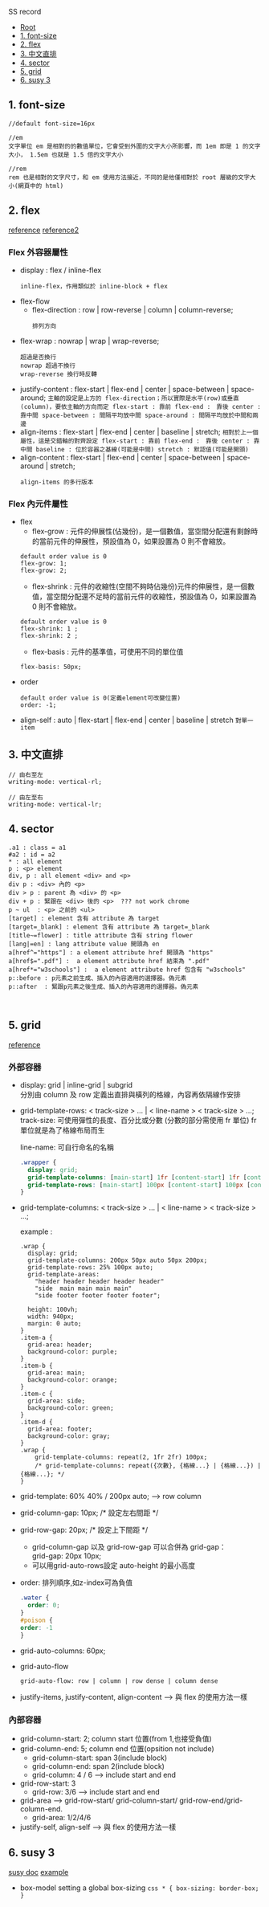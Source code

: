 ﻿SS record

*   [Root](../README.md)
*   [1. font-size](#a1)
*   [2. flex](#a2)
*   [3. 中文直排](#a3)
*   [4. sector](#a4)
*   [5. grid](#a5)
*   [6. susy 3](#a6)


<h2 id="a1">1. font-size</h2>

```
//default font-size=16px

//em
文字單位 em 是相對的的數值單位，它會受到外圍的文字大小所影響，而 1em 即是 1 的文字大小， 1.5em 也就是 1.5 倍的文字大小

//rem
rem 也是相對的文字尺寸，和 em 使用方法接近，不同的是他僅相對於 root 層級的文字大小(網頁中的 html)
```

<h2 id="a2">2. flex</h2>

[reference](https://wcc723.github.io/css/2017/07/21/css-flex/)
[reference2](https://cythilya.github.io/2017/04/06/flexbox-advance/)
### Flex 外容器屬性
*	display : flex / inline-flex
	```
	inline-flex，作用類似於 inline-block + flex
	```
*	flex-flow
	*	flex-direction : row | row-reverse | column | column-reverse; 
		```
		排列方向
		```
  *	flex-wrap : nowrap | wrap | wrap-reverse; 
  	```
  	超過是否換行
  	nowrap 超過不換行
  	wrap-reverse 換行時反轉
  	```
*	justify-content : flex-start | flex-end | center | space-between | space-around;
		```
		主軸的設定是上方的 flex-direction；所以實際是水平(row)或垂直(column)，要依主軸的方向而定
		flex-start : 靠前
		flex-end :　靠後
		center : 靠中間
		space-between : 間隔平均放中間
		space-around : 間隔平均放於中間和兩邊
		```
*	align-items : flex-start | flex-end | center | baseline | stretch;
		```
		相對於上一個屬性，這是交錯軸的對齊設定
		flex-start : 靠前
		flex-end :　靠後
		center : 靠中間
		baseline : 位於容器之基線(可能是中間)
		stretch : 默認值(可能是開頭)
		```
* align-content : flex-start | flex-end | center | space-between | space-around | stretch;
	```
	align-items 的多行版本
	```

### Flex 內元件屬性
*	flex
	*	flex-grow : 元件的伸展性(佔幾份)，是一個數值，當空間分配還有剩餘時的當前元件的伸展性，預設值為 0，如果設置為 0 則不會縮放。
	```
	default order value is 0
	flex-grow: 1;
	flex-grow: 2;
	```
	*	flex-shrink : 元件的收縮性(空間不夠時佔幾份)元件的伸展性，是一個數值，當空間分配還不足時的當前元件的收縮性，預設值為 0，如果設置為 0 則不會縮放。
	```
	default order value is 0
	flex-shrink: 1 ;
	flex-shrink: 2 ;
	```
	*	flex-basis : 元件的基準值，可使用不同的單位值
	```
	flex-basis: 50px;
	```
*	order
	```
	default order value is 0(定義element可改變位置)
	order: -1;
	```
*	align-self : auto | flex-start | flex-end | center | baseline | stretch
		```
		對單一item
		```

<h2 id="a3">3. 中文直排</h2>

```
// 由右至左
writing-mode: vertical-rl;

// 由左至右
writing-mode: vertical-lr;
```


<h2 id="a4">4. sector</h2>

```
.a1 : class = a1
#a2 : id = a2
* : all element
p : <p> element
div, p : all element <div> and <p>
div p : <div> 內的 <p>
div > p : parent 為 <div> 的 <p>
div + p : 緊跟在 <div> 後的 <p>  ??? not work chrome
p ~ ul  : <p> 之前的 <ul>
[target] : element 含有 attribute 為 target
[target=_blank] : element 含有 attribute 為 target=_blank
[title~=flower] : title attribute 含有 string flower
[lang|=en] : lang attribute value 開頭為 en
a[href^="https"] : a element attribute href 開頭為 "https"
a[href$=".pdf"] :  a element attribute href 結束為 ".pdf"
a[href*="w3schools"] :  a element attribute href 包含有 "w3schools"
p::before : p元素之前生成、插入的內容適用的選擇器。偽元素
p::after  : 緊跟p元素之後生成、插入的內容適用的選擇器。偽元素

	
```

<h2 id="a5">5. grid</h2>

[reference](https://wcc723.github.io/css/2017/03/22/css-grid-layout/)
### 外部容器
*	display: grid | inline-grid | subgrid  
	分別由 column 及 row 定義出直排與橫列的格線，內容再依隔線作安排
*	grid-template-rows: < track-size > ... | < line-name > < track-size > ...;  
	track-size: 可使用彈性的長度、百分比或分數 (分數的部分需使用 fr 單位)
	fr 單位就是為了格線布局而生  
	
	line-name: 可自行命名的名稱  
	``` CSS
	.wrapper {
	  display: grid;
	  grid-template-columns: [main-start] 1fr [content-start] 1fr [content-end] 1fr [main-end];
	  grid-template-rows: [main-start] 100px [content-start] 100px [content-end] 100px [main-end];
	}
	```
*	grid-template-columns: < track-size > ... | < line-name > < track-size > ...;  

	example :  
	```
	.wrap {
	  display: grid;
	  grid-template-columns: 200px 50px auto 50px 200px;
	  grid-template-rows: 25% 100px auto;
	  grid-template-areas:
    	"header header header header header"
    	"side  main main main main"
    	"side footer footer footer footer";

	  height: 100vh;
	  width: 940px;
	  margin: 0 auto;
	}
	.item-a {
	  grid-area: header;
	  background-color: purple;
	}
	.item-b {
	  grid-area: main;
	  background-color: orange;
	}
	.item-c {
	  grid-area: side;
	  background-color: green;
	}
	.item-d {
	  grid-area: footer;
	  background-color: gray;
	}
	.wrap {
		grid-template-columns: repeat(2, 1fr 2fr) 100px;  
		/* grid-template-columns: repeat({次數}, {格線...} | {格線...}) | {格線...}; */
	}
	```
* grid-template: 60% 40% / 200px auto; --> row column
*	grid-column-gap: 10px; /* 設定左右間距 */
*	grid-row-gap: 20px; /* 設定上下間距 */
	* grid-column-gap 以及 grid-row-gap 可以合併為 grid-gap：  
		grid-gap: 20px 10px;
	*	可以用grid-auto-rows設定 auto-height 的最小高度
* order: 排列順序,如z-index可為負值
	```css
	.water {
	  order: 0;
	}
	#poison {
	order: -1
	}
	```
* grid-auto-columns: 60px;
*	grid-auto-flow
	```
	grid-auto-flow: row | column | row dense | column dense
	```
*	justify-items, justify-content, align-content --> 與 flex 的使用方法一樣

### 內部容器
*	grid-column-start: 2; column start 位置(from 1,也接受負值)
*	grid-column-end: 5; column end 位置(opsition not include)
	* grid-column-start: span 3(include block)
	* grid-column-end: span 2(include block)
	*	grid-column: 4 / 6 --> include start and end
*	grid-row-start: 3
	* grid-row: 3/6 --> include start and end
*	grid-area --> grid-row-start/ grid-column-start/ grid-row-end/grid-column-end.
	* grid-area: 1/2/4/6
* justify-self, align-self -->  與 flex 的使用方法一樣


<h2 id="a6">6. susy 3</h2>

[susy doc](http://oddbird.net/susy/docs/)
[example](https://codepen.io/yisenliu/pen/wqevwR)
*	 box-model setting a global box-sizing
	```css
	* { box-sizing: border-box; }
	```

```